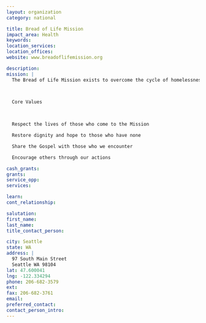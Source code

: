 ```yaml
---
layout: organization
category: national

title: Bread of Life Mission
impact_area: Health
keywords: 
location_services: 
location_offices: 
website: www.breadoflifemission.org

description: 
mission: |
  The Bread of Life Mission exists to overcome the cycle of homelessness in men’s and women’s lives through a Christ-centered complete recovery model.

  

  Core Values

  

  Respect the lives of those who come to the Mission

  Restore dignity and hope to those who have none

  Share the Gospel with those who we encounter

  Encourage others through our actions

cash_grants: 
grants: 
service_opp: 
services: 

learn: 
cont_relationship: 

salutation: 
first_name: 
last_name: 
title_contact_person: 

city: Seattle
state: WA
address: |
  97 South Main Street  
  Seattle WA 98104
lat: 47.600041
lng: -122.334294
phone: 206-682-3579
ext: 
fax: 206-682-3761
email: 
preferred_contact: 
contact_person_intro: 
---
```

